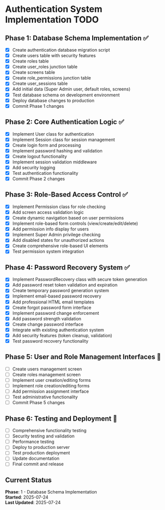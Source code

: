 # Authentication System Implementation TODO

## Phase 1: Database Schema Implementation ✅
- [x] Create authentication database migration script
- [x] Create users table with security features
- [x] Create roles table
- [x] Create user_roles junction table
- [x] Create screens table
- [x] Create role_permissions junction table
- [x] Create user_sessions table
- [x] Add initial data (Super Admin user, default roles, screens)
- [x] Test database schema on development environment
- [x] Deploy database changes to production
- [x] Commit Phase 1 changes

## Phase 2: Core Authentication Logic ✅
- [x] Implement User class for authentication
- [x] Implement Session class for session management
- [x] Create login form and processing
- [x] Implement password hashing and validation
- [x] Create logout functionality
- [x] Implement session validation middleware
- [x] Add security logging
- [x] Test authentication functionality
- [x] Commit Phase 2 changes

## Phase 3: Role-Based Access Control ✅
- [x] Implement Permission class for role checking
- [x] Add screen access validation logic
- [x] Create dynamic navigation based on user permissions
- [x] Implement role-based form controls (view/create/edit/delete)
- [x] Add permission info display for users
- [x] Implement Super Admin privilege checking
- [x] Add disabled states for unauthorized actions
- [x] Create comprehensive role-based UI elements
- [x] Test permission system integration

## Phase 4: Password Recovery System ✅
- [x] Implement PasswordRecovery class with secure token generation
- [x] Add password reset token validation and expiration
- [x] Create temporary password generation system
- [x] Implement email-based password recovery
- [x] Add professional HTML email templates
- [x] Create forgot password form interface
- [x] Implement password change enforcement
- [x] Add password strength validation
- [x] Create change password interface
- [x] Integrate with existing authentication system
- [x] Add security features (token cleanup, validation)
- [x] Test password recovery functionality

## Phase 5: User and Role Management Interfaces 🔄
- [ ] Create users management screen
- [ ] Create roles management screen
- [ ] Implement user creation/editing forms
- [ ] Implement role creation/editing forms
- [ ] Add permission assignment interface
- [ ] Test administrative functionality
- [ ] Commit Phase 5 changes

## Phase 6: Testing and Deployment 🔄
- [ ] Comprehensive functionality testing
- [ ] Security testing and validation
- [ ] Performance testing
- [ ] Deploy to production server
- [ ] Test production deployment
- [ ] Update documentation
- [ ] Final commit and release

## Current Status
**Phase**: 1 - Database Schema Implementation  
**Started**: 2025-07-24  
**Last Updated**: 2025-07-24

